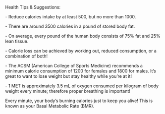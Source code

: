 Health Tips & Suggestions:

\- Reduce calories intake by at least 500, but no more than 1000.

\- There are around 3500 calories in a pound of stored body fat.

\- On average, every pound of the human body consists of 75% fat and 25% lean tissue.

\- Calorie loss can be achieved by working out, reduced consumption, or a combination of both!

\- The ACSM (American College of Sports Medicine) recommends a minimum calorie consumption of 1200 for females and 1800 for males. It’s great to want to lose weight but stay healthy while you’re at it!

\- 1 MET is approximately 3.5 mL of oxygen consumed per kilogram of body weight every minute; therefore proper breathing is important!

Every minute, your body’s burning calories just to keep you alive! This is known as your Basal Metabolic Rate (BMR).
